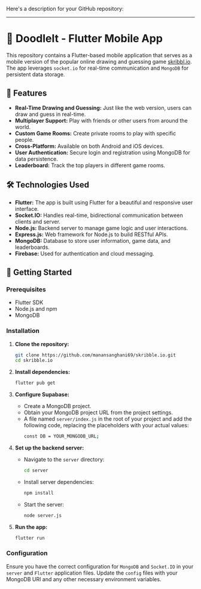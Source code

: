 Here's a description for your GitHub repository:

---

# 🎨 DoodleIt - Flutter Mobile App

This repository contains a Flutter-based mobile application that serves as a mobile version of the popular online drawing and guessing game [skribbl.io](https://skribbl.io/). The app leverages `socket.io` for real-time communication and `MongoDB` for persistent data storage.

## 📱 Features

- **Real-Time Drawing and Guessing:** Just like the web version, users can draw and guess in real-time.
- **Multiplayer Support:** Play with friends or other users from around the world.
- **Custom Game Rooms:** Create private rooms to play with specific people.
- **Cross-Platform:** Available on both Android and iOS devices.
- **User Authentication:** Secure login and registration using MongoDB for data persistence.
- **Leaderboard:** Track the top players in different game rooms.

## 🛠️ Technologies Used

- **Flutter:** The app is built using Flutter for a beautiful and responsive user interface.
- **Socket.IO:** Handles real-time, bidirectional communication between clients and server.
- **Node.js:** Backend server to manage game logic and user interactions.
- **Express.js:** Web framework for Node.js to build RESTful APIs.
- **MongoDB:** Database to store user information, game data, and leaderboards.
- **Firebase:** Used for authentication and cloud messaging.

## 🚀 Getting Started

### Prerequisites

- Flutter SDK
- Node.js and npm
- MongoDB

### Installation

1. **Clone the repository:**
   ```sh
   git clone https://github.com/manansanghani69/skribble.io.git
   cd skribble.io
   ```

2. **Install dependencies:**
   ```sh
   flutter pub get
   ```
3. **Configure Supabase:**
   - Create a MongoDB project.
   - Obtain your MongoDB project URL from the project settings.
   - A file named `server/index.js` in the root of your project and add the following code, replacing the placeholders with your actual values:
     ```sh
     const DB = YOUR_MONGODB_URL;
     ```

4. **Set up the backend server:**
   - Navigate to the `server` directory:
     ```sh
     cd server
     ```
   - Install server dependencies:
     ```sh
     npm install
     ```
   - Start the server:
     ```sh
     node server.js
     ```

5. **Run the app:**
   ```sh
   flutter run
   ```

### Configuration

Ensure you have the correct configuration for `MongoDB` and `Socket.IO` in your `server` and `Flutter` application files. Update the `config` files with your MongoDB URI and any other necessary environment variables.
